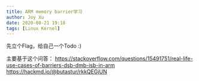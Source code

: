 ```yaml
---
title: ARM memory barrier学习
author: Joy Xu
date: 2020-08-21 19:18
tags: [Linux Kernel]
---
```


先立个Flag，给自己一个Todo :)

主要基于这个问答：
https://stackoverflow.com/questions/15491751/real-life-use-cases-of-barriers-dsb-dmb-isb-in-arm 
https://hackmd.io/@butastur/rkkQEGjUN


